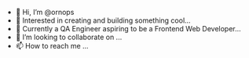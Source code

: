 - 👋 Hi, I’m @ornops
- 👀 Interested in creating and building something cool...
- 🌱 Currently a QA Engineer aspiring to be a Frontend Web Developer...
- 💞️ I’m looking to collaborate on ...
- 📫 How to reach me ...

<!---
ornops/ornops is a ✨ special ✨ repository because its `README.md` (this file) appears on your GitHub profile.
You can click the Preview link to take a look at your changes.
--->
